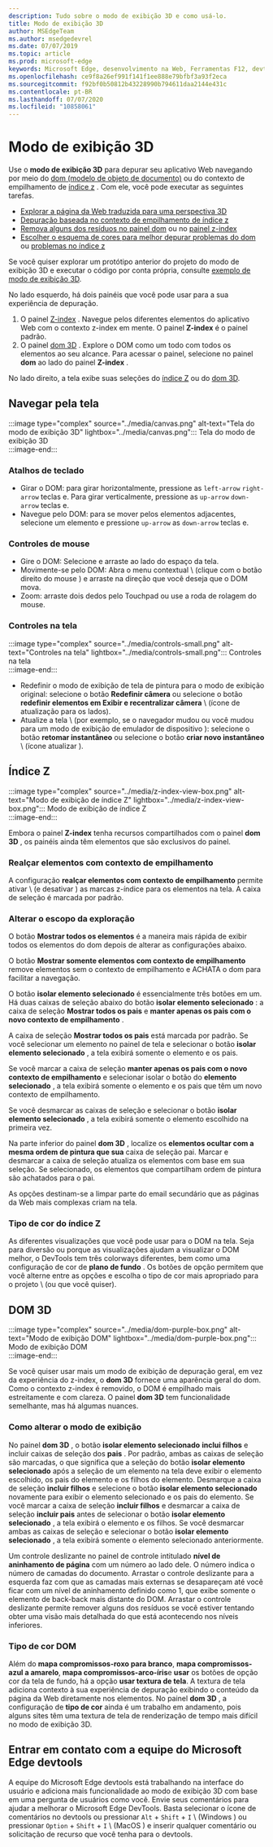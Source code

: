 ```yaml
---
description: Tudo sobre o modo de exibição 3D e como usá-lo.
title: Modo de exibição 3D
author: MSEdgeTeam
ms.author: msedgedevrel
ms.date: 07/07/2019
ms.topic: article
ms.prod: microsoft-edge
keywords: Microsoft Edge, desenvolvimento na Web, Ferramentas F12, devtools
ms.openlocfilehash: ce9f8a26ef991f141f1ee888e79bfbf3a93f2eca
ms.sourcegitcommit: f92bf0b50812b43228990b794611daa2144e431c
ms.contentlocale: pt-BR
ms.lasthandoff: 07/07/2020
ms.locfileid: "10858061"
---
```

# Modo de exibição 3D  

Use o **modo de exibição 3D** para depurar seu aplicativo Web navegando por meio do [dom (modelo de objeto de documento)][MDNDocumentObjectModel] ou do contexto de empilhamento de [índice z][MDNZIndex] .  Com ele, você pode executar as seguintes tarefas.  

*   [Explorar a página da Web traduzida para uma perspectiva 3D](#3d-dom)  
*   [Depuração baseada no contexto de empilhamento de índice z](#z-index)  
*   [Remova alguns dos resíduos no painel dom](#changing-your-view) ou no [painel z-index](#change-the-scope-of-your-exploration)  
*   [Escolher o esquema de cores para melhor depurar problemas do dom](#dom-color-type) ou [problemas no índice z](#z-index-color-type)  

Se você quiser explorar um protótipo anterior do projeto do modo de exibição 3D e executar o código por conta própria, consulte [exemplo de modo de exibição 3D][GithubMicrosoftedgeDevtoolssamples3dview].   

No lado esquerdo, há dois painéis que você pode usar para a sua experiência de depuração.  

1.  O painel [Z-index](#z-index) .  Navegue pelos diferentes elementos do aplicativo Web com o contexto z-index em mente.  O painel **Z-index** é o painel padrão.  
1.  O painel [dom 3D](#3d-dom) .  Explore o DOM como um todo com todos os elementos ao seu alcance.  Para acessar o painel, selecione no painel **dom** ao lado do painel **Z-index** .  
    
No lado direito, a tela exibe suas seleções do [índice Z](#z-index) ou do [dom 3D](#3d-dom).  

## Navegar pela tela  

:::image type="complex" source="../media/canvas.png" alt-text="Tela do modo de exibição 3D" lightbox="../media/canvas.png":::
   Tela do modo de exibição 3D  
:::image-end:::  

### Atalhos de teclado  

*   Girar o DOM: para girar horizontalmente, pressione as `left-arrow` `right-arrow` teclas e.  Para girar verticalmente, pressione as `up-arrow` `down-arrow` teclas e.  
*   Navegue pelo DOM: para se mover pelos elementos adjacentes, selecione um elemento e pressione `up-arrow` as `down-arrow` teclas e.  

### Controles de mouse  

*   Gire o DOM: Selecione e arraste ao lado do espaço da tela.  
*   Movimente-se pelo DOM: Abra o menu contextual \ (clique com o botão direito do mouse \) e arraste na direção que você deseja que o DOM mova.  
*   Zoom: arraste dois dedos pelo Touchpad ou use a roda de rolagem do mouse.  

### Controles na tela  

:::image type="complex" source="../media/controls-small.png" alt-text="Controles na tela" lightbox="../media/controls-small.png":::
   Controles na tela  
:::image-end:::  

*   Redefinir o modo de exibição de tela de pintura para o modo de exibição original: selecione o botão **Redefinir câmera** ou selecione o botão **redefinir elementos em Exibir e recentralizar câmera** \ (ícone de atualização para os lados).  
*   Atualize a tela \ (por exemplo, se o navegador mudou ou você mudou para um modo de exibição de emulador de dispositivo \): selecione o botão **retomar instantâneo** ou selecione o botão **criar novo instantâneo** \ (ícone atualizar \).  

## Índice Z  

:::image type="complex" source="../media/z-index-view-box.png" alt-text="Modo de exibição de índice Z" lightbox="../media/z-index-view-box.png":::
   Modo de exibição de índice Z  
:::image-end:::  

Embora o painel **Z-index** tenha recursos compartilhados com o painel **dom 3D** , os painéis ainda têm elementos que são exclusivos do painel.  

### Realçar elementos com contexto de empilhamento  

A configuração **realçar elementos com contexto de empilhamento** permite ativar \ (e desativar \) as marcas z-índice para os elementos na tela.  A caixa de seleção é marcada por padrão.  

### Alterar o escopo da exploração  

O botão **Mostrar todos os elementos** é a maneira mais rápida de exibir todos os elementos do dom depois de alterar as configurações abaixo.  

O botão **Mostrar somente elementos com contexto de empilhamento** remove elementos sem o contexto de empilhamento e ACHATA o dom para facilitar a navegação.  

O botão **isolar elemento selecionado** é essencialmente três botões em um.  Há duas caixas de seleção abaixo do botão **isolar elemento selecionado** : a caixa de seleção **Mostrar todos os pais** e **manter apenas os pais com o novo contexto de empilhamento** .  

A caixa de seleção **Mostrar todos os pais** está marcada por padrão.  Se você selecionar um elemento no painel de tela e selecionar o botão **isolar elemento selecionado** , a tela exibirá somente o elemento e os pais.  

Se você marcar a caixa de seleção **manter apenas os pais com o novo contexto de empilhamento** e selecionar isolar o botão do **elemento selecionado** , a tela exibirá somente o elemento e os pais que têm um novo contexto de empilhamento.  

Se você desmarcar as caixas de seleção e selecionar o botão **isolar elemento selecionado** , a tela exibirá somente o elemento escolhido na primeira vez.  

Na parte inferior do painel **dom 3D** , localize os **elementos ocultar com a mesma ordem de pintura que sua** caixa de seleção pai.  Marcar e desmarcar a caixa de seleção atualiza os elementos com base em sua seleção.  Se selecionado, os elementos que compartilham ordem de pintura são achatados para o pai.  

As opções destinam-se a limpar parte do email secundário que as páginas da Web mais complexas criam na tela.  

### Tipo de cor do índice Z  

As diferentes visualizações que você pode usar para o DOM na tela.  Seja para diversão ou porque as visualizações ajudam a visualizar o DOM melhor, o DevTools tem três colorways diferentes, bem como uma configuração de cor de **plano de fundo** .  Os botões de opção permitem que você alterne entre as opções e escolha o tipo de cor mais apropriado para o projeto \ (ou que você quiser).  

## DOM 3D  

:::image type="complex" source="../media/dom-purple-box.png" alt-text="Modo de exibição DOM" lightbox="../media/dom-purple-box.png":::
   Modo de exibição DOM  
:::image-end:::  

Se você quiser usar mais um modo de exibição de depuração geral, em vez da experiência do z-index, o **dom 3D** fornece uma aparência geral do dom.  Como o contexto z-index é removido, o DOM é empilhado mais estreitamente e com clareza.  O painel **dom 3D** tem funcionalidade semelhante, mas há algumas nuances.  

### Como alterar o modo de exibição  

No painel **dom 3D** , o botão **isolar elemento selecionado** **inclui filhos** e incluir caixas de seleção dos **pais** .  Por padrão, ambas as caixas de seleção são marcadas, o que significa que a seleção do botão **isolar elemento selecionado** após a seleção de um elemento na tela deve exibir o elemento escolhido, os pais do elemento e os filhos do elemento.  Desmarque a caixa de seleção **incluir filhos** e selecione o botão **isolar elemento selecionado** novamente para exibir o elemento selecionado e os pais do elemento.  Se você marcar a caixa de seleção **incluir filhos** e desmarcar a caixa de seleção **incluir pais** antes de selecionar o botão **isolar elemento selecionado** , a tela exibirá o elemento e os filhos.  Se você desmarcar ambas as caixas de seleção e selecionar o botão **isolar elemento selecionado** , a tela exibirá somente o elemento selecionado anteriormente.  

Um controle deslizante no painel de controle intitulado **nível de aninhamento de página** com um número ao lado dele.  O número indica o número de camadas do documento.  Arrastar o controle deslizante para a esquerda faz com que as camadas mais externas se desapareçam até você ficar com um nível de aninhamento definido como 1, que exibe somente o elemento de back-back mais distante do DOM.  Arrastar o controle deslizante permite remover alguns dos resíduos se você estiver tentando obter uma visão mais detalhada do que está acontecendo nos níveis inferiores.  

### Tipo de cor DOM  

Além do **mapa compromissos-roxo para branco**, **mapa compromissos-azul a amarelo**, **mapa compromissos-arco-íris**e **usar** os botões de opção cor da tela de fundo, há a opção **usar textura de tela**.  A textura de tela adiciona contexto à sua experiência de depuração exibindo o conteúdo da página da Web diretamente nos elementos.  No painel **dom 3D** , a configuração de **tipo de cor** ainda é um trabalho em andamento, pois alguns sites têm uma textura de tela de renderização de tempo mais difícil no modo de exibição 3D.  

## Entrar em contato com a equipe do Microsoft Edge devtools  

A equipe do Microsoft Edge devtools está trabalhando na interface do usuário e adiciona mais funcionalidade ao modo de exibição 3D com base em uma pergunta de usuários como você.  Envie seus comentários para ajudar a melhorar o Microsoft Edge DevTools.  Basta selecionar o ícone de comentários no devtools ou pressionar `Alt` + `Shift` + `I` \ (Windows \) ou pressionar `Option` + `Shift` + `I` \ (MacOS \) e inserir qualquer comentário ou solicitação de recurso que você tenha para o devtools.  

<!-- links -->  

[GithubMicrosoftedgeDevtoolssamples3dview]: https://github.com/MicrosoftEdge/DevToolsSamples/tree/master/3DView "Modo de exibição 3D do Microsoft Edge DevTools-MicrosoftEdge/DevToolsSamples | GitHub"  

[MDNDocumentObjectModel]: https://developer.mozilla.org/docs/Web/API/Document_Object_Model "DOM (modelo de objeto de documento) | MDN"  
[MDNZIndex]: https://developer.mozilla.org/docs/Web/CSS/z-index "z-índice | MDN"  

